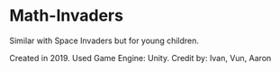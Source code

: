 # Math-Invaders
 Similar with Space Invaders but for young children.

Created in 2019.
Used Game Engine: Unity.
Credit by: Ivan, Vun, Aaron
